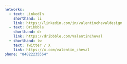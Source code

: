 ```yaml
---
networks:
  - text: LinkedIn
    shorthand: li
    link: https://linkedin.com/in/valentinchevaldesign
  - text: Dribbble
    shorthand: dr
    link: https://dribbble.com/ValentinCheval
  - shorthand: tw
    text: Twitter / X
    link: https://x.com/valentin_cheval
phone: "84822235564"
---
```

